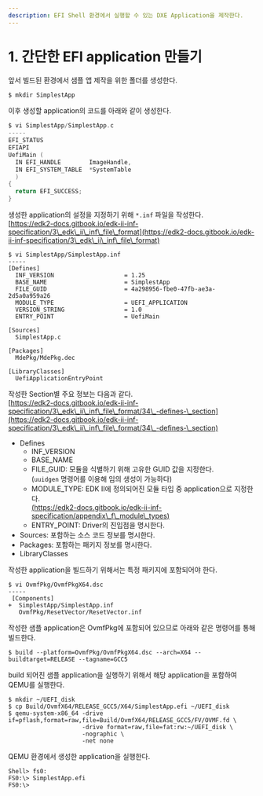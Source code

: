 ```yaml
---
description: EFI Shell 환경에서 실행할 수 있는 DXE Application을 제작한다.
---
```


# 1. 간단한 EFI application 만들기

앞서 빌드된 환경에서 샘플 앱 제작을 위한 폴더를 생성한다.

```bash
$ mkdir SimplestApp
```

이후 생성할 application의  코드를 아래와 같이 생성한다.

```c
$ vi SimplestApp/SimplestApp.c
-----
EFI_STATUS
EFIAPI
UefiMain (
  IN EFI_HANDLE        ImageHandle,
  IN EFI_SYSTEM_TABLE  *SystemTable
  )
{
  return EFI_SUCCESS;
}
```



생성한 application의 설정을 지정하기 위해 `*.inf` 파일을 작성한다.\
[https://edk2-docs.gitbook.io/edk-ii-inf-specification/3\_edk\_ii\_inf\_file\_format](https://edk2-docs.gitbook.io/edk-ii-inf-specification/3\_edk\_ii\_inf\_file\_format)

```
$ vi SimplestApp/SimplestApp.inf
-----
[Defines]
  INF_VERSION                    = 1.25
  BASE_NAME                      = SimplestApp
  FILE_GUID                      = 4a298956-fbe0-47fb-ae3a-2d5a0a959a26
  MODULE_TYPE                    = UEFI_APPLICATION
  VERSION_STRING                 = 1.0
  ENTRY_POINT                    = UefiMain

[Sources]
  SimplestApp.c

[Packages]
  MdePkg/MdePkg.dec

[LibraryClasses]
  UefiApplicationEntryPoint
```

작성한 Section별 주요 정보는 다음과 같다.\
[https://edk2-docs.gitbook.io/edk-ii-inf-specification/3\_edk\_ii\_inf\_file\_format/34\_-defines-\_section](https://edk2-docs.gitbook.io/edk-ii-inf-specification/3\_edk\_ii\_inf\_file\_format/34\_-defines-\_section)

* Defines
  * INF\_VERSION
  * BASE\_NAME
  * FILE\_GUID: 모듈을 식별하기 위해 고유한 GUID 값을 지정한다.\
    (`uuidgen` 명령어를 이용해 임의 생성이 가능하다)
  * MODULE\_TYPE: EDK II에 정의되어진 모듈 타입 중 application으로 지정한다.\
    [(https://edk2-docs.gitbook.io/edk-ii-inf-specification/appendix\_f\_module\_types)](https://edk2-docs.gitbook.io/edk-ii-inf-specification/appendix\_f\_module\_types)
  * ENTRY\_POINT: Driver의 진입점을 명시한다.
* Sources: 포함하는 소스 코드 정보를 명시한다.
* Packages: 포함하는 패키지 정보를 명시한다.
* LibraryClasses

작성한 application을 빌드하기 위해서는 특정 패키지에 포함되어야 한다.

```
$ vi OvmfPkg/OvmfPkgX64.dsc
-----
 [Components]
+  SimplestApp/SimplestApp.inf
   OvmfPkg/ResetVector/ResetVector.inf
```

작성한 샘플 application은 OvmfPkg에 포함되어 있으므로 아래와 같은 명령어를 통해 빌드한다.

```
$ build --platform=OvmfPkg/OvmfPkgX64.dsc --arch=X64 --buildtarget=RELEASE --tagname=GCC5
```

build 되어진 샘플 application을 실행하기 위해서 해당 application을 포함하여 QEMU를 실행한다.

```
$ mkdir ~/UEFI_disk
$ cp Build/OvmfX64/RELEASE_GCC5/X64/SimplestApp.efi ~/UEFI_disk
$ qemu-system-x86_64 -drive if=pflash,format=raw,file=Build/OvmfX64/RELEASE_GCC5/FV/OVMF.fd \
                     -drive format=raw,file=fat:rw:~/UEFI_disk \
                     -nographic \
                     -net none
```

QEMU 환경에서 생성한 application을 실행한다.

```
Shell> fs0:
FS0:\> SimplestApp.efi
FS0:\>
```



